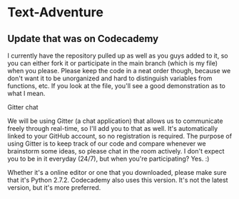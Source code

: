 Text-Adventure
==============

Update that was on Codecademy
--
I currently have the repository pulled up as well as you guys added to it, so you can either fork it or participate in the main branch (which is my file) when you please. Please keep the code in a neat order though, because we don't want it to be unorganized and hard to distinguish variables from functions, etc. If you look at the file, you'll see a good demonstration as to what I mean.

Gitter chat

We will be using Gitter (a chat application) that allows us to communicate freely through real-time, so I'll add you to that as well. It's automatically linked to your GitHub account, so no registration is required. The purpose of using Gitter is to keep track of our code and compare whenever we brainstorm some ideas, so please chat in the room actively. I don't expect you to be in it everyday (24/7), but when you're participating? Yes. :)

Whether it's a online editor or one that you downloaded, please make sure that it's Python 2.7.2. Codecademy also uses this version. It's not the latest version, but it's more preferred.
